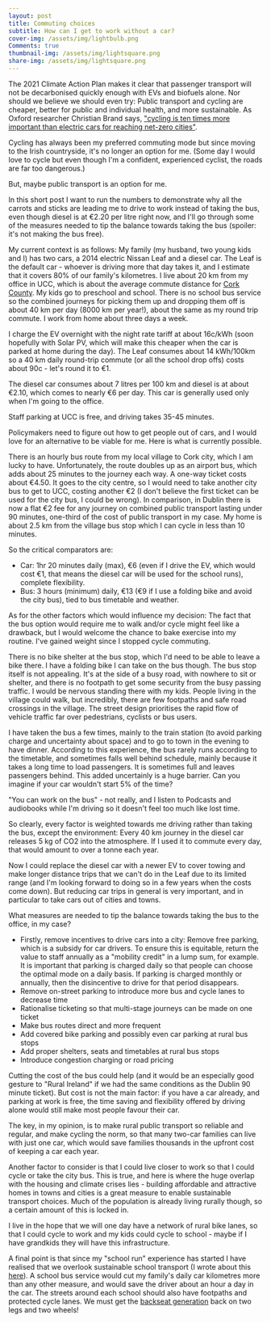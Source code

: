 ```yaml
---
layout: post
title: Commuting choices
subtitle: How can I get to work without a car?
cover-img: /assets/img/lightbulb.png
Comments: true
thumbnail-img: /assets/img/lightsquare.png
share-img: /assets/img/lightsquare.png
---
```


The 2021 Climate Action Plan makes it clear that passenger transport will not be decarbonised quickly enough with EVs and biofuels alone. Nor should we believe we should even try: Public transport and cycling are cheaper, better for public and individual health, and more sustainable. As Oxford researcher Christian Brand says, ["cycling is ten times more important than electric cars for reaching net-zero cities"](https://theconversation.com/cycling-is-ten-times-more-important-than-electric-cars-for-reaching-net-zero-cities-157163).

Cycling has always been my preferred commuting mode but since moving to the Irish countryside, it's no longer an option for me. (Some day I would love to cycle but even though I'm a confident, experienced cyclist, the roads are far too dangerous.)

But, maybe public transport is an option for me.

In this short post I want to run the numbers to demonstrate why all the carrots and sticks are leading me to drive to work instead of taking the bus, even though diesel is at €2.20 per litre right now, and I'll go through some of the measures needed to tip the balance towards taking the bus (spoiler: it's not making the bus free).

My current context is as follows: My family (my husband, two young kids and I) has two cars, a 2014 electric Nissan Leaf and a diesel car. The Leaf is the default car - whoever is driving more that day takes it, and I estimate that it covers 80% of our family's kilometres. I live about 20 km from my office in UCC, which is about the average commute distance for [Cork County](https://www.cso.ie/en/releasesandpublications/ep/p-cp6ci/p6cii/p6td/). My kids go to preschool and school. There is no school bus service so the combined journeys for picking them up and dropping them off is about 40 km per day (8000 km per year!), about the same as my round trip commute. I work from home about three days a week.

I charge the EV overnight with the night rate tariff at about 16c/kWh (soon hopefully with Solar PV, which will make this cheaper when the car is parked at home during the day). The Leaf consumes about 14 kWh/100km so a 40 km daily round-trip commute (or all the school drop offs) costs about 90c - let's round it to €1.

The diesel car consumes about 7 litres per 100 km and diesel is at about €2.10, which comes to nearly €6 per day. This car is generally used only when I'm going to the office.

Staff parking at UCC is free, and driving takes 35-45 minutes.

Policymakers need to figure out how to get people out of cars, and I would love for an alternative to be viable for me. Here is what is currently possible.

There is an hourly bus route from my local village to Cork city, which I am lucky to have. Unfortunately, the route doubles up as an airport bus, which adds about 25 minutes to the journey each way. A one-way ticket costs about €4.50. It goes to the city centre, so I would need to take another city bus to get to UCC, costing another €2 (I don't believe the first ticket can be used for the city bus, I could be wrong). In comparison, in Dublin there is now a flat €2 fee for any journey on combined public transport lasting under 90 minutes, one-third of the cost of public transport in my case. My home is about 2.5 km from the village bus stop which I can cycle in less than 10 minutes.

So the critical comparators are:
- Car: 1hr 20 minutes daily (max), €6 (even if I drive the EV, which would cost €1, that means the diesel car will be used for the school runs), complete flexibility.
- Bus: 3 hours (minimum) daily, €13 (€9 if I use a folding bike and avoid the city bus), tied to bus timetable and weather.

As for the other factors which would influence my decision:
The fact that the bus option would require me to walk and/or cycle might feel like a drawback, but I would welcome the chance to bake exercise into my routine. I've gained weight since I stopped cycle commuting.

There is no bike shelter at the bus stop, which I'd need to be able to leave a bike there. I have a folding bike I can take on the bus though. The bus stop itself is not appealing. It's at the side of a busy road, with nowhere to sit or shelter, and there is no footpath to get some security from the busy passing traffic. I would be nervous standing there with my kids. People living in the village could walk, but incredibly, there are few footpaths and safe road crossings in the village. The street design prioritises the rapid flow of vehicle traffic far over pedestrians, cyclists or bus users.

I have taken the bus a few times, mainly to the train station (to avoid parking charge and uncertainty about space) and to go to town in the evening to have dinner. According to this experience, the bus rarely runs according to the timetable, and sometimes falls well behind schedule, mainly because it takes a long time to load passengers. It is sometimes full and leaves passengers behind. This added uncertainly is a huge barrier. Can you imagine if your car wouldn't start 5% of the time?

"You can work on the bus" - not really, and I listen to Podcasts and audiobooks while I'm driving so it doesn't feel too much like lost time. 

So clearly, every factor is weighted towards me driving rather than taking the bus, except the environment: Every 40 km journey in the diesel car releases 5 kg of CO2 into the atmosphere. If I used it to commute every day, that would amount to over a tonne each year.

Now I could replace the diesel car with a newer EV to cover towing and make longer distance trips that we can't do in the Leaf due to its limited range (and I'm looking forward to doing so in a few years when the costs come down). But reducing car trips in general is very important, and in particular to take cars out of cities and towns.

What measures are needed to tip the balance towards taking the bus to the office, in my case?
- Firstly, remove incentives to drive cars into a city:  Remove free parking, which is a subsidy for car drivers. To ensure this is equitable, return the value to staff annually as a "mobility credit" in a lump sum, for example. It is important that parking is charged daily so that people can choose the optimal mode on a daily basis. If parking is charged monthly or annually, then the disincentive to drive for that period disappears.
- Remove on-street parking to introduce more bus and cycle lanes to decrease time
- Rationalise ticketing so that multi-stage journeys can be made on one ticket
- Make bus routes direct and more frequent
- Add covered bike parking and possibly even car parking at rural bus stops
- Add proper shelters, seats and timetables at rural bus stops
- Introduce congestion charging or road pricing

Cutting the cost of the bus could help (and it would be an especially good gesture to "Rural Ireland" if we had the same conditions as the Dublin 90 minute ticket). But cost is not the main factor: if you have a car already, and parking at work is free, the time saving and flexibility offered by driving alone would still make most people favour their car.

The key, in my opinion, is to make rural public transport so reliable and regular, and make cycling the norm, so that many two-car families can live with just one car, which would save families thousands in the upfront cost of keeping a car each year.

Another factor to consider is that I could live closer to work so that I could cycle or take the city bus. This is true, and here is where the huge overlap with the housing and climate crises lies - building affordable and attractive homes in towns and cities is a great measure to enable sustainable transport choices. Much of the population is already living rurally though, so a certain amount of this is locked in.

I live in the hope that we will one day have a network of rural bike lanes, so that I could cycle to work and my kids could cycle to school - maybe if I have grandkids they will have this infrastructure.

A final point is that since my "school run" experience has started I have realised that we  overlook sustainable school transport (I wrote about this [here](https://www.irishexaminer.com/opinion/commentanalysis/arid-40323251.html)). A school bus service would cut my family's daily car kilometres more than any other measure, and would save the driver about an hour a day in the car. The streets around each school should also have footpaths and protected cycle lanes. We must get the [backseat generation](https://www.irishexaminer.com/opinion/commentanalysis/arid-40891547.html) back on two legs and two wheels!

